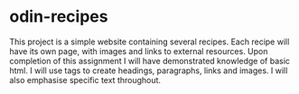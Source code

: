 # odin-recipes
This project is a simple website containing several recipes. Each recipe will have its own page, with images and links to external resources. Upon completion of this assignment I will have demonstrated knowledge of basic html. I will use tags to create headings, paragraphs, links and images. I will also emphasise specific text throughout.